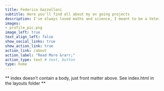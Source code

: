 ```yaml
---
title: Federica Gazzelloni
subtitle: Here you'll find all about my on going projects
description: I've always loved maths and science, I meant to be a Veterinary, I wanted to do ballet classes, teach gymnastic, be an economist, a psychologist... Many years passed since I started the journey of my career as an investigator, it turned out to be an everyday challenge with tasks to solve, and most importantly a continuous learning path.
images:
- profile_pic.png
image_left: true
text_align_left: false
show_social_links: true
show_action_link: true
action_link: /about
action_label: "Read More &rarr;"
action_type: text # text, button
type: home
---
```


** index doesn't contain a body, just front matter above.
See index.html in the layouts folder **
